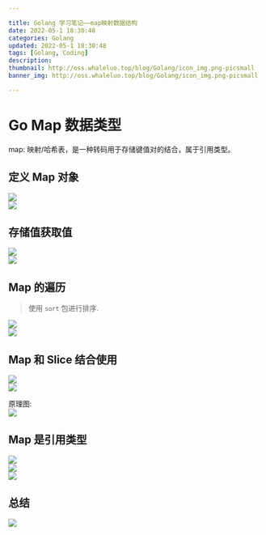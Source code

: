 ```yaml
---

title: Golang 学习笔记——map映射数据结构
date: 2022-05-1 18:30:48
categories: Golang
updated: 2022-05-1 18:30:48
tags: [Golang, Coding]
description:
thumbnail: http://oss.whaleluo.top/blog/Golang/icon_img.png-picsmall
banner_img: http://oss.whaleluo.top/blog/Golang/icon_img.png-picsmall

---
```


# Go Map 数据类型

map: 映射/哈希表，是一种转码用于存储键值对的结合，属于引用类型。

## 定义 Map 对象

![](http://oss.whaleluo.top/blog/Golang/map-1.png-picsmall)  
![](http://oss.whaleluo.top/blog/Golang/20220424210757.png-picsmall)

## 存储值获取值

![](http://oss.whaleluo.top/blog/Golang/map-3.png-picsmall)  
![](http://oss.whaleluo.top/blog/Golang/map-4.png-picsmall)

## Map 的遍历

> 使用 `sort` 包进行排序.

![](http://oss.whaleluo.top/blog/Golang/map-6.png-picsmall)  
![](http://oss.whaleluo.top/blog/Golang/map-7.png-picsmall)

## Map 和 Slice 结合使用

![](http://oss.whaleluo.top/blog/Golang/map-8.png-picsmall)  
![](http://oss.whaleluo.top/blog/Golang/map-9.png-picsmall)

原理图:  
![](http://oss.whaleluo.top/blog/Golang/mapWithSlice.png-picsmall)

## Map 是引用类型

![](http://oss.whaleluo.top/blog/Golang/map-12.png-picsmall)  
![](http://oss.whaleluo.top/blog/Golang/map-10.png-picsmall)  
![](http://oss.whaleluo.top/blog/Golang/map-11.png-picsmall)

## 总结

![](http://oss.whaleluo.top/blog/Golang/map-5.png-picsmall)
